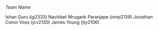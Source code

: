 *Team Name*

Ishan Guru (ig2333)
Nachiket Mrugank Paranjape (nmp2139)
Jonathan Conor Voss (jcv2130)
James Young (jty2106)